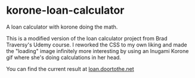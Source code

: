 # korone-loan-calculator
A loan calculator with korone doing the math.

This is a modified version of the loan calculator project from Brad Traversy's Udemy course.  I reworked the CSS to my own liking and made the "loading" image infinitely more interesting by using an Inugami Korone gif where she's doing calculations in her head.

You can find the current result at [loan.doortothe.net](https://loan.doortothe.net)
